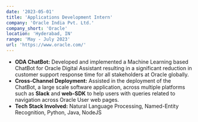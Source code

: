 ```yaml
---
date: '2023-05-01'
title: 'Applications Development Intern'
company: 'Oracle India Pvt. Ltd.'
company_short: 'Oracle'
location: 'Hyderabad, IN'
range: 'May - July 2023'
url: 'https://www.oracle.com/'
---
```


- <b>ODA ChatBot:</b> Developed and implemented a Machine Learning based ChatBot for Oracle Digital Assistant resulting in a significant reduction in customer support response time for all stakeholders at Oracle globally.
- <b>Cross-Channel Deployment:</b> Assisted in the deployment of the ChatBot, a large scale software application, across multiple platforms such as <b>Slack</b> and <b>web-SDK</b> to help users with queries related to navigation across Oracle User web pages.
- <b>Tech Stack Involved:</b> Natural Language Processing, Named-Entity Recognition, Python, Java, NodeJS

<!-- <ul className="skills-list">
    <li>Natural Language Processing</li>
    <li>Nae Entity Recognition</li>
</ul> -->
